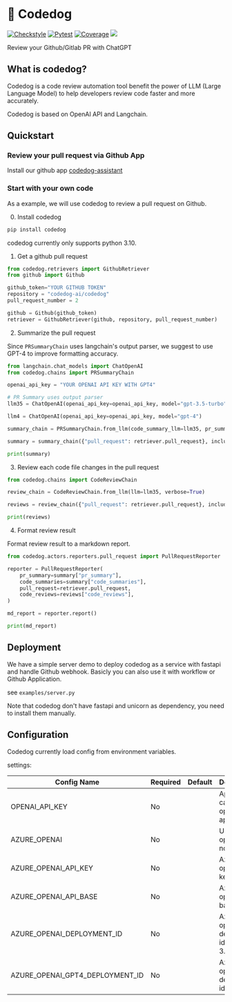# 🐶 Codedog

[![Checkstyle](https://github.com/Arcadia822/codedog/actions/workflows/flake8.yml/badge.svg)](https://github.com/Arcadia822/codedog/actions/workflows/flake8.yml)
[![Pytest](https://github.com/Arcadia822/codedog/actions/workflows/test.yml/badge.svg?branch=master)](https://github.com/Arcadia822/codedog/actions/workflows/test.yml)
[![Coverage](https://img.shields.io/endpoint?url=https://gist.githubusercontent.com/Arcadia822/ce38dae58995aeffef42065093fcfe84/raw/codedog_master.json)](https://github.com/Arcadia822/codedog/actions/workflows/test.yml)
[![](https://dcbadge.vercel.app/api/server/wzfsvaDQ?compact=true&style=flat)](https://discord.gg/6adMQxSpJS)

Review your Github/Gitlab PR with ChatGPT

## What is codedog?

Codedog is a code review automation tool benefit the power of LLM (Large Language Model) to help developers
review code faster and more accurately.

Codedog is based on OpenAI API and Langchain.

## Quickstart

### Review your pull request via Github App

Install our github app [codedog-assistant](https://github.com/apps/codedog-assistant)

### Start with your own code

As a example, we will use codedog to review a pull request on Github.

0. Install codedog

```bash
pip install codedog
```

codedog currently only supports python 3.10.

1. Get a github pull request
```python
from codedog.retrievers import GithubRetriever
from github import Github

github_token="YOUR GITHUB TOKEN"
repository = "codedog-ai/codedog"
pull_request_number = 2

github = Github(github_token)
retriever = GithubRetriever(github, repository, pull_request_number)
```


2. Summarize the pull request

Since `PRSummaryChain` uses langchain's output parser, we suggest to use GPT-4 to improve formatting accuracy.

```python
from langchain.chat_models import ChatOpenAI
from codedog.chains import PRSummaryChain

openai_api_key = "YOUR OPENAI API KEY WITH GPT4"

# PR Summary uses output parser
llm35 = ChatOpenAI(openai_api_key=openai_api_key, model="gpt-3.5-turbo")

llm4 = ChatOpenAI(openai_api_key=openai_api_key, model="gpt-4")

summary_chain = PRSummaryChain.from_llm(code_summary_llm=llm35, pr_summary_llm=llm4, verbose=True)

summary = summary_chain({"pull_request": retriever.pull_request}, include_run_info=True)

print(summary)
```

3. Review each code file changes in the pull request

```python
from codedog.chains import CodeReviewChain

review_chain = CodeReviewChain.from_llm(llm=llm35, verbose=True)

reviews = review_chain({"pull_request": retriever.pull_request}, include_run_info=True)

print(reviews)
```

4. Format review result

Format review result to a markdown report.

```python
from codedog.actors.reporters.pull_request import PullRequestReporter

reporter = PullRequestReporter(
    pr_summary=summary["pr_summary"],
    code_summaries=summary["code_summaries"],
    pull_request=retriever.pull_request,
    code_reviews=reviews["code_reviews"],
)

md_report = reporter.report()

print(md_report)
```

## Deployment

We have a simple server demo to deploy codedog as a service with fastapi and handle Github webhook.
Basicly you can also use it with workflow or Github Application.

see `examples/server.py`

Note that codedog don't have fastapi and unicorn as dependency, you need to install them manually.

## Configuration

Codedog currently load config from environment variables.

settings:

| Config Name                    | Required | Default           | Description                             |
| ------------------------------ | -------- | ----------------- | --------------------------------------- |
| OPENAI_API_KEY                 | No       |                   | Api Key for calling openai gpt api      |
| AZURE_OPENAI                   | No       |                   | Use azure openai if not blank           |
| AZURE_OPENAI_API_KEY           | No       |                   | Azure openai api key                    |
| AZURE_OPENAI_API_BASE          | No       |                   | Azure openai api base                   |
| AZURE_OPENAI_DEPLOYMENT_ID     | No       |                   | Azure openai deployment id for gpt 3.5  |
| AZURE_OPENAI_GPT4_DEPLOYMENT_ID| No       |                   | Azure openai deployment id for gpt 4    |

